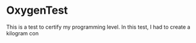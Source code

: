 # OxygenTest  
This is a test to certify my programming level. In this test, I had to create a kilogram con                                                                    
      
